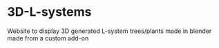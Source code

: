 # 3D-L-systems
Website to display 3D generated L-system trees/plants made in blender made from a custom add-on
